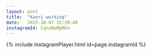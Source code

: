 ```yaml
---
layout: post
title:  "Kaori working"
date:   2015-10-07 15:39:40
instagramId: CqnzBeMpMtn
---
```


{% include instagramPlayer.html id=page.instagramId %}



